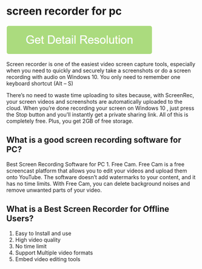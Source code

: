 # screen recorder for pc

[![screen recorder for pc](get-startted.png)](https://github.com/techsmith0/screen.recorder.for.pc/)

Screen recorder is one of the easiest video screen capture tools, especially when you need to quickly and securely take a screenshots or do a screen recording with audio on Windows 10. You only need to remember one keyboard shortcut (Alt – S)

There’s no need to waste time uploading to sites because, with ScreenRec, your screen videos and screenshots are automatically uploaded to the cloud. When you’re done recording your screen on Windows 10 , just press the Stop button and you’ll instantly get a private sharing link. All of this is completely free. Plus, you get 2GB of free storage.

## What is a good screen recording software for PC?

Best Screen Recording Software for PC 1. Free Cam. Free Cam is a free screencast platform that allows you to edit your videos and upload them onto YouTube. The software doesn’t add watermarks to your content, and it has no time limits. With Free Cam, you can delete background noises and remove unwanted parts of your video.

## What is a Best Screen Recorder for Offline Users?

1. Easy to Install and use
2. High video quality
3. No time limit
4. Support Multiple video formats
5. Embed video editing tools
